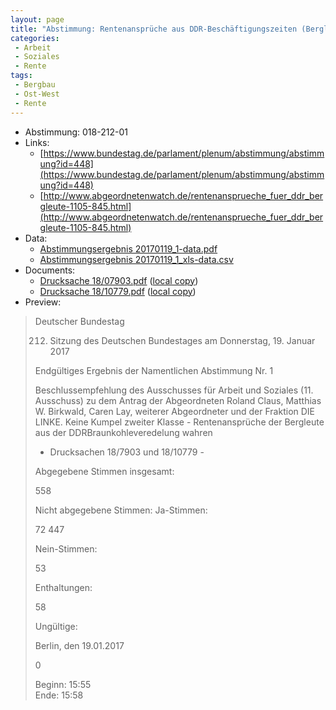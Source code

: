 ```yaml
---
layout: page
title: "Abstimmung: Rentenansprüche aus DDR-Beschäftigungszeiten (Bergleute)"
categories:
 - Arbeit
 - Soziales
 - Rente
tags:
 - Bergbau
 - Ost-West
 - Rente
---
```


* Abstimmung: 018-212-01
* Links: 
    * [https://www.bundestag.de/parlament/plenum/abstimmung/abstimmung?id=448](https://www.bundestag.de/parlament/plenum/abstimmung/abstimmung?id=448)
    * [http://www.abgeordnetenwatch.de/rentenansprueche_fuer_ddr_bergleute-1105-845.html](http://www.abgeordnetenwatch.de/rentenansprueche_fuer_ddr_bergleute-1105-845.html)
* Data: 
    * [Abstimmungsergebnis 20170119_1-data.pdf](/res/abstimmungsliste/20170119_1-data.pdf)
    * [Abstimmungsergebnis 20170119_1_xls-data.csv](/res/abstimmungsliste/analyses/20170119_1_xls-data.csv)
* Documents: 
    * [Drucksache 18/07903.pdf](http://dip21.bundestag.de/dip21/btd/18/079/1807903.pdf) ([local copy](/res/abstimmungsdaten/018-212-01/1807903.pdf))
    * [Drucksache 18/10779.pdf](http://dip21.bundestag.de/dip21/btd/18/107/1810779.pdf) ([local copy](/res/abstimmungsdaten/018-212-01/1810779.pdf))
* Preview: 
> Deutscher Bundestag
> 
> 212. Sitzung des Deutschen Bundestages
> am Donnerstag, 19. Januar 2017
> 
> Endgültiges Ergebnis der Namentlichen Abstimmung Nr. 1
> 
> Beschlussempfehlung des Ausschusses für Arbeit und Soziales (11. Ausschuss)
> zu dem Antrag der Abgeordneten Roland Claus, Matthias W. Birkwald, Caren Lay, weiterer
> Abgeordneter und der Fraktion DIE LINKE.
> Keine Kumpel zweiter Klasse - Rentenansprüche der Bergleute aus der DDRBraunkohleveredelung wahren
> - Drucksachen 18/7903 und 18/10779 -
> 
> Abgegebene Stimmen insgesamt:
> 
> 558
> 
> Nicht abgegebene Stimmen:
> Ja-Stimmen:
> 
> 72
> 447
> 
> Nein-Stimmen:
> 
> 53
> 
> Enthaltungen:
> 
> 58
> 
> Ungültige:
> 
> Berlin, den 19.01.2017
> 
> 0
> 
> Beginn: 15:55  
> Ende: 15:58
